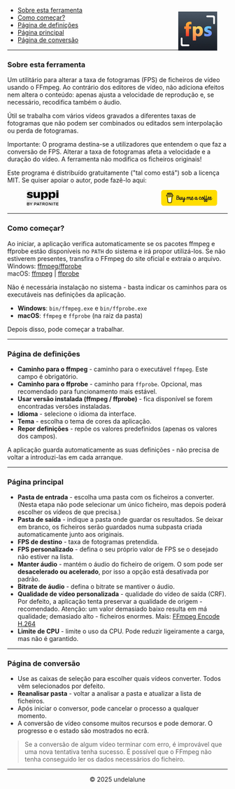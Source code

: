 - [Sobre esta ferramenta](#about-this-tool) <img src="logo.png" style="float: right; margin-right:24px; margin-top:12px; height: 89px; " alt="Free FPS Logo" />
- [Como começar?](#how-to-start)
- [Página de definições](#settings-page)
- [Página principal](#main-page)
- [Página de conversão](#processing-page)

---

<a id="about-this-tool"></a>
### Sobre esta ferramenta

Um utilitário para alterar a taxa de fotogramas (FPS) de ficheiros de vídeo usando o FFmpeg. Ao contrário dos editores de vídeo, não adiciona efeitos nem altera o conteúdo: apenas ajusta a velocidade de reprodução e, se necessário, recodifica também o áudio.

Útil se trabalha com vários vídeos gravados a diferentes taxas de fotogramas que não podem ser combinados ou editados sem interpolação ou perda de fotogramas.

Importante:
O programa destina-se a utilizadores que entendem o que faz a conversão de FPS. Alterar a taxa de fotogramas afeta a velocidade e a duração do vídeo. A ferramenta não modifica os ficheiros originais!

Este programa é distribuído gratuitamente ("tal como está") sob a licença MIT.
Se quiser apoiar o autor, pode fazê-lo aqui:

<a href="https://buymeacoffee.com/undelalune" target="_blank" rel="noopener" title="Go to buymeacoffee.com">
<img src="bmc-logo.svg" style="float: right; margin-right:24px; height: 36px; " alt="bmc Logo" />
</a>

<a href="https://suppi.pl/undelalune" target="_blank" rel="noopener" title="Go to suppi.pl">
<img src="suppi-logo.svg" style="margin-left:44px; height: 36px; " alt="suppi Logo" />
</a>

<br>

---

<a id="how-to-start"></a>
### Como começar?

Ao iniciar, a aplicação verifica automaticamente se os pacotes ffmpeg e ffprobe estão disponíveis no `PATH` do sistema e irá propor utilizá-los.
Se não estiverem presentes, transfira o FFmpeg do site oficial e extraia o arquivo.<br>
Windows: <a href="https://www.gyan.dev/ffmpeg/builds/ffmpeg-release-essentials.zip" target="_blank" rel="noopener" title="Download ffmpeg/ffprobe archive">ffmpeg/ffprobe</a><br>
macOS: <a href="https://evermeet.cx/ffmpeg/ffmpeg-8.0.zip" target="_blank" rel="noopener" title="Download ffmpeg">ffmpeg</a> |
<a href="https://evermeet.cx/ffmpeg/ffprobe-8.0.zip" target="_blank" rel="noopener" title="Download ffprobe archive">ffprobe</a>

Não é necessária instalação no sistema - basta indicar os caminhos para os executáveis nas definições da aplicação.

- **Windows**: `bin/ffmpeg.exe` e `bin/ffprobe.exe`
- **macOS**: `ffmpeg` e `ffprobe` (na raiz da pasta)

Depois disso, pode começar a trabalhar.

---

<a id="settings-page"></a>
### Página de definições

- **Caminho para o ffmpeg** - caminho para o executável `ffmpeg`. Este campo é obrigatório.
- **Caminho para o ffprobe** - caminho para `ffprobe`. Opcional, mas recomendado para funcionamento mais estável.
- **Usar versão instalada (ffmpeg / ffprobe)** - fica disponível se forem encontradas versões instaladas.
- **Idioma** - selecione o idioma da interface.
- **Tema** - escolha o tema de cores da aplicação.
- **Repor definições** - repõe os valores predefinidos (apenas os valores dos campos).

A aplicação guarda automaticamente as suas definições - não precisa de voltar a introduzi-las em cada arranque.

---

<a id="main-page"></a>
### Página principal

- **Pasta de entrada** - escolha uma pasta com os ficheiros a converter. (Nesta etapa não pode selecionar um único ficheiro, mas depois poderá escolher os vídeos de que precisa.)
- **Pasta de saída** - indique a pasta onde guardar os resultados. Se deixar em branco, os ficheiros serão guardados numa subpasta criada automaticamente junto aos originais.
- **FPS de destino** - taxa de fotogramas pretendida.
- **FPS personalizado** - defina o seu próprio valor de FPS se o desejado não estiver na lista.
- **Manter áudio** - mantém o áudio do ficheiro de origem. O som pode ser **desacelerado ou acelerado**, por isso a opção está desativada por padrão.
- **Bitrate de áudio** - defina o bitrate se mantiver o áudio.
- **Qualidade de vídeo personalizada** - qualidade do vídeo de saída (CRF). Por defeito, a aplicação tenta preservar a qualidade de origem - recomendado.
  Atenção: um valor demasiado baixo resulta em má qualidade; demasiado alto - ficheiros enormes. Mais: [FFmpeg Encode H.264](https://trac.ffmpeg.org/wiki/Encode/H.264)
- **Limite de CPU** - limite o uso da CPU. Pode reduzir ligeiramente a carga, mas não é garantido.

---

<a id="processing-page"></a>
### Página de conversão

- Use as caixas de seleção para escolher quais vídeos converter. Todos vêm selecionados por defeito.
- **Reanalisar pasta** - voltar a analisar a pasta e atualizar a lista de ficheiros.
- Após iniciar o conversor, pode cancelar o processo a qualquer momento.
- A conversão de vídeo consome muitos recursos e pode demorar. O progresso e o estado são mostrados no ecrã.

> Se a conversão de algum vídeo terminar com erro, é improvável que uma nova tentativa tenha sucesso.
> É possível que o FFmpeg não tenha conseguido ler os dados necessários do ficheiro.

---

<p style="text-align:center;">© 2025 undelalune</p>
